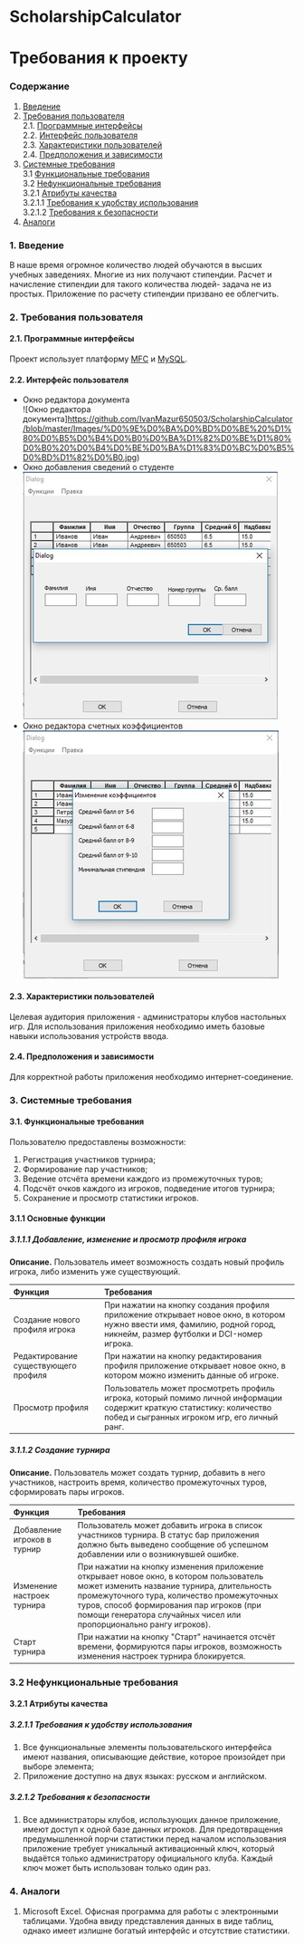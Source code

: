 # ScholarshipCalculator
# Требования к проекту
### Содержание
1. [Введение](#1)
2. [Требования пользователя](#2) <br>
  2.1. [Программные интерфейсы](#2.1) <br>
  2.2. [Интерфейс пользователя](#2.2) <br>
  2.3. [Характеристики пользователей](#2.3) <br>
  2.4. [Предположения и зависимости](#2.4) <br>
3. [Системные требования](#3) <br>
  3.1 [Функциональные требования](#3.1) <br>
  3.2 [Нефункциональные требования](#3.2) <br>
    3.2.1 [Атрибуты качества](#3.2.1) <br>
      3.2.1.1 [Требования к удобству использования](#3.2.1.1) <br>
      3.2.1.2 [Требования к безопасности](#3.2.1.2) <br>
 4. [Аналоги](#4) <br>
  
### 1. Введение <a name="1"></a>
В наше время огромное количество людей обучаются в высших учебных заведениях. Многие из них получают стипендии. Расчет и начисление стипендии для такого количества людей- задача не из простых. Приложение по расчету стипендии призвано ее облегчить.

### 2. Требования пользователя <a name="2"></a>
#### 2.1. Программные интерфейсы <a name="2.1"></a>
Проект использует платформу [MFC](https://msdn.microsoft.com/en-us/library/bk77x1wx.aspx) и [MySQL](https://www.mysql.com).
#### 2.2. Интерфейс пользователя <a name="2.2"></a>
- Окно редактора документа  
  ![Окно редактора документа]https://github.com/IvanMazur650503/ScholarshipCalculator/blob/master/Images/%D0%9E%D0%BA%D0%BD%D0%BE%20%D1%80%D0%B5%D0%B4%D0%B0%D0%BA%D1%82%D0%BE%D1%80%D0%B0%20%D0%B4%D0%BE%D0%BA%D1%83%D0%BC%D0%B5%D0%BD%D1%82%D0%B0.jpg)
- Окно добавления сведений о студенте  
  ![кно добавления сведений о студенте](https://github.com/IvanMazur650503/ScholarshipCalculator/blob/master/Images/%D0%9E%D0%BA%D0%BD%D0%BE%20%D0%B4%D0%BE%D0%B1%D0%B0%D0%B2%D0%BB%D0%B5%D0%BD%D0%B8%D1%8F%20%20%D1%81%D0%B2%D0%B5%D0%B4%D0%B5%D0%BD%D0%B8%D0%B9%20%D0%BE%20%D1%81%D1%82%D1%83%D0%B4%D0%B5%D0%BD%D1%82%D0%B5.jpg)
- Окно редактора счетных коэффициентов  
  ![Окно редактора счетных коэффициентов](https://github.com/IvanMazur650503/ScholarshipCalculator/blob/master/Images/%D0%9E%D0%BA%D0%BD%D0%BE%20%D1%80%D0%B5%D0%B4%D0%B0%D0%BA%D1%82%D0%BE%D1%80%D0%B0%20%D1%81%D1%87%D0%B5%D1%82%D0%BD%D1%8B%D1%85%20%D0%BA%D0%BE%D1%8D%D1%84%D1%84%D0%B8%D1%86%D0%B8%D0%B5%D0%BD%D1%82%D0%BE%D0%B2.jpg)
#### 2.3. Характеристики пользователей <a name = "2.3"></a>
Целевая аудитория приложения - администраторы клубов настольных игр. Для использования приложения необходимо иметь базовые навыки использования устройств ввода.
#### 2.4. Предположения и зависимости <a name = "2.4"></a>
Для корректной работы приложения необходимо интернет-соединение.
 ### 3. Системные требования <a name="3"></a>
#### 3.1. Функциональные требования <a name="3.1"></a>
Пользователю предоставлены возможности:
  1. Регистрация участников турнира;
  2. Формирование пар участников;
  3. Ведение отсчёта времени каждого из промежуточных туров;
  4. Подсчёт очков каждого из игроков, подведение итогов турнира;
  5. Сохранение и просмотр статистики игроков.
  
 #### 3.1.1 Основные функции <a name="3.1.1"></a>
 ##### 3.1.1.1 Добавление, изменение и просмотр профиля игрока <a name="3.1.1.1"></a>
**Описание.** Пользователь имеет возможность создать новый профиль игрока, либо изменить уже существующий.

| Функция | Требования | 
|:---|:---|
| Создание нового профиля игрока | При нажатии на кнопку создания профиля приложение открывает новое окно, в котором нужно ввести имя, фамилию, родной город, никнейм, размер футболки и DCI-номер игрока. |
| Редактирование существующего профиля | При нажатии на кнопку редактирования профиля приложение открывает новое окно, в котором можно изменить данные об игроке.|
| Просмотр профиля | Пользователь может просмотреть профиль игрока, который помимо личной информации содержит краткую статистику: количество побед и сыгранных игроком игр, его личный ранг.
 ##### 3.1.1.2 Создание турнира <a name="3.1.1.2"></a>
**Описание.** Пользователь может создать турнир, добавить в него участников, настроить время, количество промежуточных туров, сформировать пары игроков.

| Функция | Требования | 
|:---|:---|
| Добавление игроков в турнир | Пользователь может добавить игрока в список участников турнира. В статус бар приложения должно быть выведено сообщение об успешном добавлении или о возникнувшей ошибке. |
| Изменение настроек турнира | При нажатии на кнопку изменения приложение открывает новое окно, в котором пользователь может изменить название турнира, длительность промежуточного тура, количество промежуточных туров, способ формирования пар игроков (при помощи генератора случайных чисел или пропорционально рангу игроков). |
| Старт турнира | При нажатии на кнопку "Старт" начинается отсчёт времени, формируются пары игроков, возможность изменения настроек турнира блокируется. |

 ### 3.2 Нефункциональные требования <a name="3.2"></a>
 
 #### 3.2.1 Атрибуты качества <a name="3.2.1"></a>
 <a name="requirements_for_ease_of_use"/>
 
 ##### 3.2.1.1 Требования к удобству использования <a name="3.2.1.1"></a>
1. Все функциональные элементы пользовательского интерфейса имеют названия, описывающие действие, которое произойдет при выборе элемента;
2. Приложение доступно на двух языках: русском и английском.
 <a name="security_requirements"/>
 
 ##### 3.2.1.2 Требования к безопасности <a name="3.2.1.2"></a>
1. Все администраторы клубов, использующих данное приложение, имеют доступ к одной базе данных игроков. Для предотвращения предумышленной порчи статистики перед началом использования приложение требует уникальный активационный ключ, который выдаётся только администратору официального клуба. Каждый ключ может быть использован только один раз.
 
 ### 4. Аналоги <a name="4"></a>
  1. Microsoft Excel.
Офисная программа для работы с электронными таблицами. Удобна ввиду представления данных в виде таблиц, однако имеет излишне богатый интерфейс и отсутствие статистики.
   </br>
